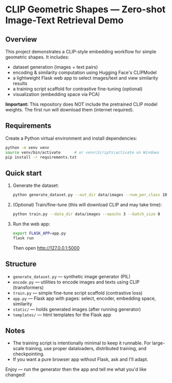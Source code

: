 # CLIP Geometric Shapes — Zero-shot Image-Text Retrieval Demo

## Overview
This project demonstrates a CLIP-style embedding workflow for simple geometric shapes.
It includes:
- dataset generation (images + text pairs)
- encoding & similarity computation using Hugging Face's CLIPModel
- a lightweight Flask web app to select images/text and view similarity results
- a training script scaffold for contrastive fine-tuning (optional)
- visualization (embedding space via PCA)

**Important:** This repository does NOT include the pretrained CLIP model weights.
The first run will download them (internet required).

## Requirements
Create a Python virtual environment and install dependencies:

```bash
python -m venv venv
source venv/bin/activate      # or venv\Scripts\activate on Windows
pip install -r requirements.txt
```

## Quick start
1. Generate the dataset:
   ```bash
   python generate_dataset.py --out_dir data/images --num_per_class 10
   ```
2. (Optional) Train/fine-tune (this will download CLIP and may take time):
   ```bash
   python train.py --data_dir data/images --epochs 3 --batch_size 8
   ```
3. Run the web app:
   ```bash
   export FLASK_APP=app.py
   flask run
   ```
   Then open http://127.0.0.1:5000

## Structure
- `generate_dataset.py` — synthetic image generator (PIL)
- `encode.py` — utilities to encode images and texts using CLIP (transformers)
- `train.py` — simple fine-tune script scaffold (contrastive loss)
- `app.py` — Flask app with pages: select, encoder, embedding space, similarity
- `static/` — holds generated images (after running generator)
- `templates/` — html templates for the Flask app

## Notes
- The training script is intentionally minimal to keep it runnable. For large-scale training, use proper dataloaders, distributed training, and checkpointing.
- If you want a pure browser app without Flask, ask and I'll adapt.

Enjoy — run the generator then the app and tell me what you'd like changed!
